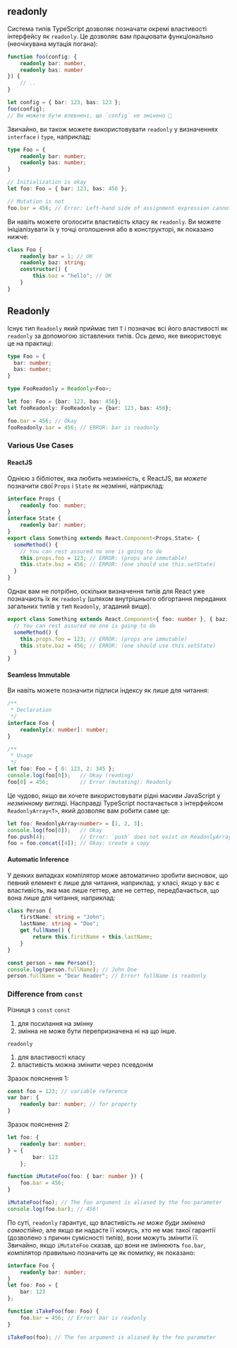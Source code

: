 ## readonly
Система типів TypeScript дозволяє позначати окремі властивості інтерфейсу як `readonly`. Це дозволяє вам працювати функціонально (неочікувана мутація погана):

```ts
function foo(config: {
    readonly bar: number,
    readonly bas: number
}) {
    // ..
}

let config = { bar: 123, bas: 123 };
foo(config);
// Ви можете бути впевнені, що `config` не змінено 🌹
```

Звичайно, ви також можете використовувати `readonly` у визначеннях `interface` і `type`, наприклад:

```ts
type Foo = {
    readonly bar: number;
    readonly bas: number;
}

// Initialization is okay
let foo: Foo = { bar: 123, bas: 456 };

// Mutation is not
foo.bar = 456; // Error: Left-hand side of assignment expression cannot be a constant or a read-only property
```

Ви навіть можете оголосити властивість класу як `readonly`. Ви можете ініціалізувати їх у точці оголошення або в конструкторі, як показано нижче:

```ts
class Foo {
    readonly bar = 1; // OK
    readonly baz: string;
    constructor() {
        this.baz = "hello"; // OK
    }
}
```

## Readonly
Існує тип `Readonly` який приймає тип `Т` і позначає всі його властивості як `readonly` за допомогою зіставлених типів. Ось демо, яке використовує це на практиці:

```ts
type Foo = {
  bar: number;
  bas: number;
}

type FooReadonly = Readonly<Foo>; 

let foo: Foo = {bar: 123, bas: 456};
let fooReadonly: FooReadonly = {bar: 123, bas: 456};

foo.bar = 456; // Okay
fooReadonly.bar = 456; // ERROR: bar is readonly
```

### Various Use Cases

#### ReactJS
Однією з бібліотек, яка любить незмінність, є ReactJS, ви  *можете* позначити свої `Props` і `State` як незмінні, наприклад:

```ts
interface Props {
    readonly foo: number;
}
interface State {
    readonly bar: number;
}
export class Something extends React.Component<Props,State> {
  someMethod() {
    // You can rest assured no one is going to do
    this.props.foo = 123; // ERROR: (props are immutable)
    this.state.baz = 456; // ERROR: (one should use this.setState)  
  }
}
```

Однак вам не потрібно, оскільки визначення типів для React уже позначають їх як `readonly` (шляхом внутрішнього обгортання переданих загальних типів у тип `Readonly`, згаданий вище).

```ts
export class Something extends React.Component<{ foo: number }, { baz: number }> {
  // You can rest assured no one is going to do
  someMethod() {
    this.props.foo = 123; // ERROR: (props are immutable)
    this.state.baz = 456; // ERROR: (one should use this.setState)  
  }
}
```

#### Seamless Immutable

Ви навіть можете позначити підписи індексу як лише для читання:

```ts
/**
 * Declaration
 */
interface Foo {
    readonly[x: number]: number;
}

/**
 * Usage
 */
let foo: Foo = { 0: 123, 2: 345 };
console.log(foo[0]);   // Okay (reading)
foo[0] = 456;          // Error (mutating): Readonly
```

Це чудово, якщо ви хочете використовувати рідні масиви JavaScript у *незмінному* вигляді. Насправді TypeScript постачається з інтерфейсом `ReadonlyArray<T>`, який дозволяє вам робити саме це:

```ts
let foo: ReadonlyArray<number> = [1, 2, 3];
console.log(foo[0]);   // Okay
foo.push(4);           // Error: `push` does not exist on ReadonlyArray as it mutates the array
foo = foo.concat([4]); // Okay: create a copy
```

#### Automatic Inference
У деяких випадках компілятор може автоматично зробити висновок, що певний елемент є лише для читання, наприклад. у класі, якщо у вас є властивість, яка має лише геттер, але не сеттер, передбачається, що вона лише для читання, наприклад:

```ts
class Person {
    firstName: string = "John";
    lastName: string = "Doe";
    get fullName() {
        return this.firstName + this.lastName;
    }
}

const person = new Person();
console.log(person.fullName); // John Doe
person.fullName = "Dear Reader"; // Error! fullName is readonly
```

### Difference from `const`
Різниця з `const`
`const`

1. для посилання на змінну
1. змінна не може бути перепризначена ні на що інше.

`readonly`

1. для властивості класу
1. властивість можна змінити через псевдонім

Зразок пояснення 1:

```ts
const foo = 123; // variable reference
var bar: {
    readonly bar: number; // for property
}
```

Зразок пояснення 2:

```ts
let foo: {
    readonly bar: number;
} = {
        bar: 123
    };

function iMutateFoo(foo: { bar: number }) {
    foo.bar = 456;
}

iMutateFoo(foo); // The foo argument is aliased by the foo parameter
console.log(foo.bar); // 456!
```

По суті, `readonly` гарантує, що властивість *не може буди змінена самостійно*, але якщо ви надасте її комусь, хто не має такої гарантії (дозволено з причин сумісності типів), вони можуть змінити її. Звичайно, якщо `iMutateFoo` сказав, що вони не змінюють `foo.bar`, компілятор правильно позначить це як помилку, як показано:

```ts
interface Foo {
    readonly bar: number;
}
let foo: Foo = {
    bar: 123
};

function iTakeFoo(foo: Foo) {
    foo.bar = 456; // Error! bar is readonly
}

iTakeFoo(foo); // The foo argument is aliased by the foo parameter
```

[](https://github.com/Microsoft/TypeScript/pull/6532)
